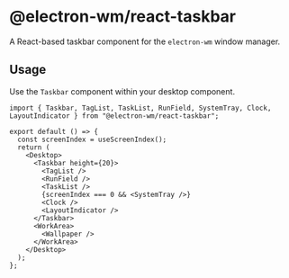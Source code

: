 # @electron-wm/react-taskbar

A React-based taskbar component for the `electron-wm` window manager.

## Usage

Use the `Taskbar` component within your desktop component.

```tsx
import { Taskbar, TagList, TaskList, RunField, SystemTray, Clock, LayoutIndicator } from "@electron-wm/react-taskbar";

export default () => {
  const screenIndex = useScreenIndex();
  return (
    <Desktop>
      <Taskbar height={20}>
        <TagList />
        <RunField />
        <TaskList />
        {screenIndex === 0 && <SystemTray />}
        <Clock />
        <LayoutIndicator />
      </Taskbar>
      <WorkArea>
        <Wallpaper />
      </WorkArea>
    </Desktop>
  );
};
```
